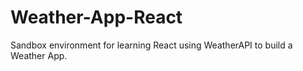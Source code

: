 # Weather-App-React
Sandbox environment for learning React using WeatherAPI to build a Weather App. 
